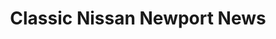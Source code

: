 ---
title: "Classic Nissan Newport News"
url: /newport-news/classic-nissan-newport-news/
shop: car
---